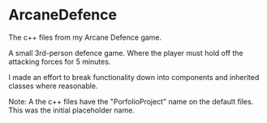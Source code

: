 # ArcaneDefence
The c++ files from my Arcane Defence game.

A small 3rd-person defence game. Where the player must hold off the attacking forces for 5 minutes.

I made an effort to break functionality down into components and inherited classes where reasonable. 


Note: A the c++ files have the "PorfolioProject" name on the default files. This was the initial placeholder name.
